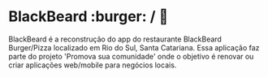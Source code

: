 # BlackBeard :burger: / :pizza:
BlackBeard é a reconstrução do app do restaurante BlackBeard Burger/Pizza localizado em Rio do Sul, Santa Catariana. Essa aplicação faz parte do projeto 'Promova sua comunidade' onde o objetivo é renovar ou criar aplicações web/mobile para negócios locais. 
